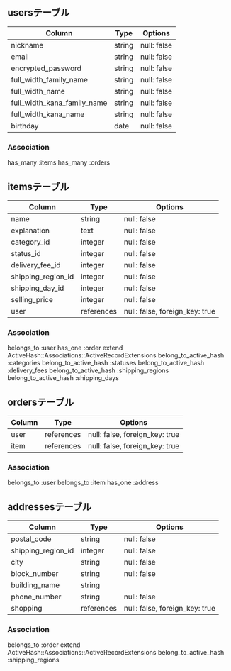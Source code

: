 ## usersテーブル

| Column                      | Type   | Options     |
|-----------------------------|--------|-------------|
| nickname                    | string | null: false |
| email                       | string | null: false |
| encrypted_password          | string | null: false |
| full_width_family_name      | string | null: false |
| full_width_name             | string | null: false |
| full_width_kana_family_name | string | null: false |
| full_width_kana_name        | string | null: false |
| birthday                    | date   | null: false |

### Association
has_many :items
has_many :orders


## itemsテーブル

| Column             | Type       | Options                        |
|--------------------|------------|--------------------------------|
| name               | string     | null: false                    |
| explanation        | text       | null: false                    |
| category_id        | integer    | null: false                    |
| status_id          | integer    | null: false                    |
| delivery_fee_id    | integer    | null: false                    |
| shipping_region_id | integer    | null: false                    |
| shipping_day_id    | integer    | null: false                    |
| selling_price      | integer    | null: false                    |
| user               | references | null: false, foreign_key: true |

### Association
belongs_to :user
has_one :order
extend ActiveHash::Associations::ActiveRecordExtensions
belong_to_active_hash :categories
belong_to_active_hash :statuses
belong_to_active_hash :delivery_fees
belong_to_active_hash :shipping_regions
belong_to_active_hash :shipping_days


## ordersテーブル

| Column | Type       | Options                        |
|--------|------------|--------------------------------|
| user   | references | null: false, foreign_key: true |
| item   | references | null: false, foreign_key: true |

### Association
belongs_to :user
belongs_to :item
has_one :address


## addressesテーブル

| Column             | Type       | Options                        |
|--------------------|------------|--------------------------------|
| postal_code        | string     | null: false                    |
| shipping_region_id | integer    | null: false                    |
| city               | string     | null: false                    |
| block_number       | string     | null: false                    |
| building_name      | string     |                                |
| phone_number       | string     | null: false                    |
| shopping           | references | null: false, foreign_key: true |

### Association
belongs_to :order
extend ActiveHash::Associations::ActiveRecordExtensions
belong_to_active_hash :shipping_regions
